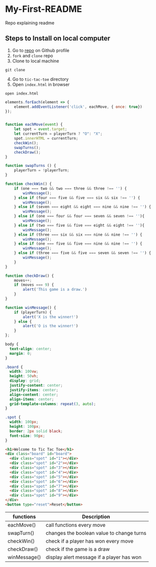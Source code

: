 # My-First-README

Repo explaining readme

## Steps to Install on local computer
1. Go to [repo](https://github.com/SEI-ATL/tic-tac-toe) on Github profile
2. `fork` and `clone` repo
3. Clone to local machine
```text
git clone
```
4. Go to `tic-tac-toe` directory
5. Open `index.html` in browser
```text
open index.html
```

```javascript
elements.forEach(element => {
    element.addEventListener('click', eachMove, { once: true})
});


function eachMove(event) {
    let spot = event.target;
    let currentTurn = playerTurn ? "O": "X";
    spot.innerHTML = currentTurn;
    checkWin();
    swapTurns();
    checkDraw();
}

function swapTurns () {
    playerTurn = !playerTurn;
}

function checkWin() {
    if (one === two && two === three && three !== '') {
        winMessage();
    } else if (four === five && five === six && six !== '') {
        winMessage();
    } else if (seven === eight && eight === nine && nine !== '') {
        winMessage();
    } else if (one === four && four === seven && seven !== ''){
        winMessage();
    } else if (two === five && five === eight && eight !== ''){
        winMessage();
    } else if (three === six && six === nine && nine !== '') {
        winMessage();
    } else if (one === five && five === nine && nine !== '') {
        winMessage();
    } else if (three === five && five === seven && seven !== '') {
        winMessage();
    }
}

function checkDraw() {
    moves++;
    if (moves === 9) {
        alert('This game is a draw.')
    }
}

function winMessage() {
    if (playerTurn) {
        alert('X is the winner!')
    } else {
        alert('O is the winner!')
    }
};
```


```css
body {
  text-align: center;
  margin: 0;
}

.board {
  width: 100vw;
  height: 50vh;
  display: grid;
  justify-content: center;
  justify-items: center;
  align-content: center;
  align-items: center;
  grid-template-columns: repeat(3, auto);
}

.spot {
  width: 100px;
  height: 100px;
  border: 2px solid black;
  font-size: 90px;
}
```


```html
<h1>Welcome to Tic Tac Toe</h1>
<div class="board" id="board">
  <div class="spot" id="1"></div>
  <div class="spot" id="2"></div>
  <div class="spot" id="3"></div>
  <div class="spot" id="4"></div>
  <div class="spot" id="5"></div>
  <div class="spot" id="6"></div>
  <div class="spot" id="7"></div>
  <div class="spot" id="8"></div>
  <div class="spot" id="9"></div>
</div>
<button type="reset">Reset</button>
```


| functions | Description |
| ----------- | ----------- |
| eachMove() | call functions every move |
| swapTurn() | changes the boolean value to change turns |
| checkWin() | check if a player has won every move |
| checkDraw() | check if the game is a draw |
| winMessage() | display alert message if a player has won |
